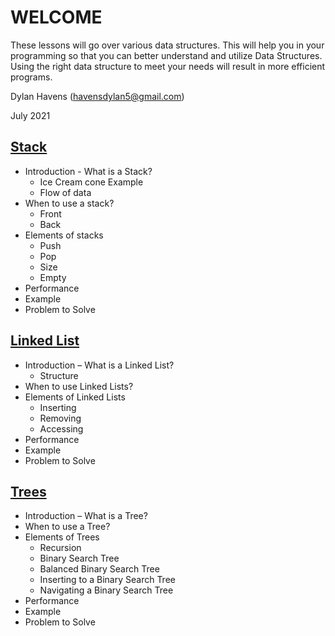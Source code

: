 # WELCOME

These lessons will go over various data structures. This will help you in your programming so that you can better understand and utilize Data Structures. Using the right data structure to meet your needs will result in more efficient programs.

Dylan Havens (havensdylan5@gmail.com) 

July 2021

## [Stack](2-Stacks/Stacks.md)

* Introduction - What is a Stack?
    * Ice Cream cone Example
    * Flow of data
* When to use a stack?
    * Front
    * Back 
* Elements of stacks
    * Push 
    * Pop
    * Size
    * Empty
* Performance 
* Example
* Problem to Solve

## [Linked List](3-LinkedList/LinkedList.md)

* Introduction – What is a Linked List?
    * Structure
* When to use Linked Lists?
* Elements of Linked Lists
    * Inserting 
    * Removing 
    * Accessing 
* Performance
* Example
* Problem to Solve

## [Trees](4-Trees/Trees.md)

* Introduction – What is a Tree?
* When to use a Tree?
* Elements of Trees
    * Recursion
    * Binary Search Tree
    * Balanced Binary Search Tree
    * Inserting to a Binary Search Tree
    * Navigating a Binary Search Tree
* Performance
* Example
* Problem to Solve

